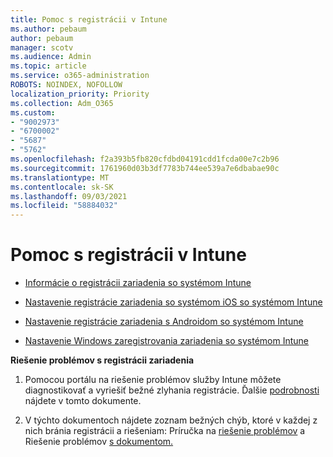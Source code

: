 ```yaml
---
title: Pomoc s registrácii v Intune
ms.author: pebaum
author: pebaum
manager: scotv
ms.audience: Admin
ms.topic: article
ms.service: o365-administration
ROBOTS: NOINDEX, NOFOLLOW
localization_priority: Priority
ms.collection: Adm_O365
ms.custom:
- "9002973"
- "6700002"
- "5687"
- "5762"
ms.openlocfilehash: f2a393b5fb820cfdbd04191cdd1fcda00e7c2b96
ms.sourcegitcommit: 1761960d03b3df7783b744ee539a7e6dbabae90c
ms.translationtype: MT
ms.contentlocale: sk-SK
ms.lasthandoff: 09/03/2021
ms.locfileid: "58884032"
---
```

# <a name="help-with-intune-enrollment"></a>Pomoc s registrácii v Intune


- [Informácie o registrácii zariadenia so systémom Intune](https://docs.microsoft.com/intune/device-enrollment)

- [Nastavenie registrácie zariadenia so systémom iOS so systémom Intune](https://docs.microsoft.com/intune/ios-enroll)

- [Nastavenie registrácie zariadenia s Androidom so systémom Intune](https://docs.microsoft.com/intune/android-enroll)

- [Nastavenie Windows zaregistrovania zariadenia so systémom Intune](https://docs.microsoft.com/intune/windows-enroll)

**Riešenie problémov s registrácii zariadenia**

1. Pomocou portálu na riešenie problémov služby Intune môžete diagnostikovať a vyriešiť bežné zlyhania registrácie. Ďalšie [podrobnosti](https://docs.microsoft.com/intune/help-desk-operators) nájdete v tomto dokumente.

2. V týchto dokumentoch nájdete zoznam bežných chýb, ktoré v každej z nich bránia registrácii a riešeniam: Príručka na [riešenie problémov](https://support.microsoft.com/help/4469913/troubleshooting-windows-device-enrollment-problems-in-microsoft-intune) a Riešenie problémov [s dokumentom.](https://docs.microsoft.com/intune/troubleshoot-device-enrollment-in-intune)